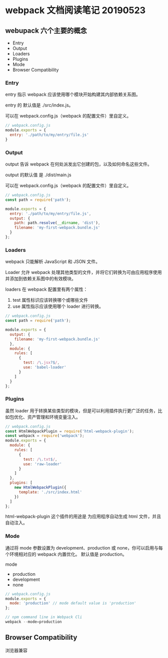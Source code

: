 # webpack 文档阅读笔记 20190523

## webupack 六个主要的概念

- Entry
- Output
- Loaders
- Plugins
- Mode
- Browser Compatibility

### Entry

entry 指示 webpack 应该使用哪个模块开始构建其内部依赖关系图。

entry 的 默认值是 ./src/index.js。

可以在 webpack.config.js（webpack 的配置文件）里自定义。

``` js
// webpack.config.js
module.exports = {
  entry: './path/to/my/entry/file.js'
}

```

### Output

output 告诉 webpack 在何处派发出它创建的包，以及如何命名这些文件。

output 的默认值 是 ./dist/main.js

可以在 webpack.config.js（webpack 的配置文件）里自定义。

``` js
// webpack.config.js
const path = require('path');

module.exports = {
  entry: './path/to/my/entry/file.js',
  output: {
    path: path.resolve(__dirname, 'dist'),
    filename: 'my-first-webpack.bundle.js'
  }
};
```

### Loaders

webpack 只能解析 JavaScript 和 JSON 文件。

Loader 允许 webpack 处理其他类型的文件，并将它们转换为可由应用程序使用并添加到依赖关系图中的有效模块。

loaders 在 webpack 配置里有两个属性：

1. test 属性标识应该转换哪个或哪些文件
2. use 属性指示应该使用哪个 loader 进行转换。

``` js
// webpack.config.js
const path = require('path');

module.exports = {
  output: {
    filename: 'my-first-webpack.bundle.js'
  },
  module: {
    rules: [
      {
        test: /\.jsx?$/,
        use: 'babel-loader'
      }
    ]
  }
};
```

### Plugins

虽然 loader 用于转换某些类型的模块，但是可以利用插件执行更广泛的任务，比如包优化、资产管理和环境变量注入。

``` js
// webpack.config.js
const HtmlWebpackPlugin = require('html-webpack-plugin');
const webpack = require('webpack');
module.exports = {
  module: {
    rules: [
      {
        test: /\.txt$/,
        use: 'raw-loader'
      }
    ]
  },
  plugins: [
    new HtmlWebpackPlugin({
      template: './src/index.html'
    })
  ]
};
```

html-webpack-plugin 这个插件的用途是 为应用程序自动生成 html 文件，并且自动注入。

### Mode

通过将 mode 参数设置为 development、production 或 none，你可以启用与每个环境相对应的 webpack 内置优化。 默认值是 production。

mode

- production
- development
- none

``` js
// webpack.config.js
module.exports = {
  mode: 'production' // mode default value is 'production'
};
```

``` js
// npm command line in Webpack Cli
webpack --mode=production
```

## Browser Compatibility

浏览器兼容